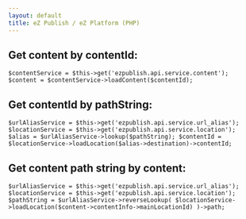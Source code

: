 ```yaml
---
layout: default
title: eZ Publish / eZ Platform (PHP)
---
```


## Get content by contentId: ##

`$contentService = $this->get('ezpublish.api.service.content');
$content = $contentService->loadContent($contentId);`

## Get contentId by pathString: ##

`$urlAliasService = $this->get('ezpublish.api.service.url_alias');
$locationService = $this->get('ezpublish.api.service.location');
$alias = $urlAliasService->lookup($pathString);
$contentId = $locationService->loadLocation($alias->destination)->contentId;`

## Get content path string by content: ##

`$urlAliasService = $this->get('ezpublish.api.service.url_alias');
$locationService = $this->get('ezpublish.api.service.location');
$pathString = $urlAliasService->reverseLookup(
    $locationService->loadLocation($content->contentInfo->mainLocationId)
)->path;`
